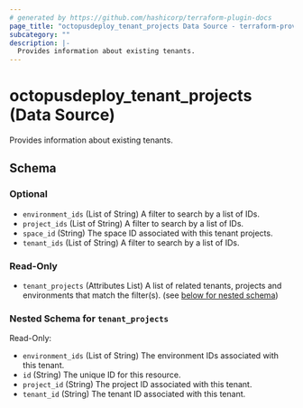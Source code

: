 ```yaml
---
# generated by https://github.com/hashicorp/terraform-plugin-docs
page_title: "octopusdeploy_tenant_projects Data Source - terraform-provider-octopusdeploy"
subcategory: ""
description: |-
  Provides information about existing tenants.
---
```


# octopusdeploy_tenant_projects (Data Source)

Provides information about existing tenants.



<!-- schema generated by tfplugindocs -->
## Schema

### Optional

- `environment_ids` (List of String) A filter to search by a list of IDs.
- `project_ids` (List of String) A filter to search by a list of IDs.
- `space_id` (String) The space ID associated with this tenant projects.
- `tenant_ids` (List of String) A filter to search by a list of IDs.

### Read-Only

- `tenant_projects` (Attributes List) A list of related tenants, projects and environments that match the filter(s). (see [below for nested schema](#nestedatt--tenant_projects))

<a id="nestedatt--tenant_projects"></a>
### Nested Schema for `tenant_projects`

Read-Only:

- `environment_ids` (List of String) The environment IDs associated with this tenant.
- `id` (String) The unique ID for this resource.
- `project_id` (String) The project ID associated with this tenant.
- `tenant_id` (String) The tenant ID associated with this tenant.


